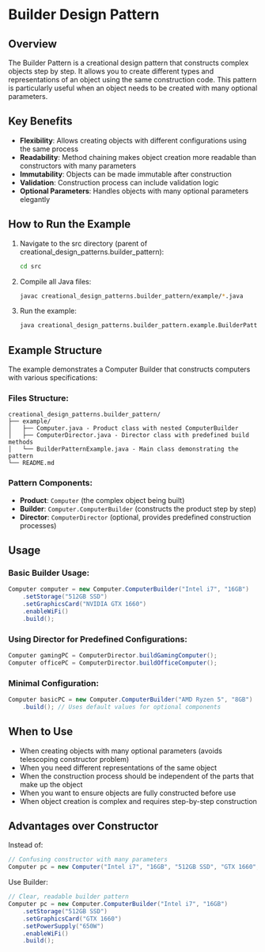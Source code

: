 # Builder Design Pattern

## Overview

The Builder Pattern is a creational design pattern that constructs complex objects step by step. It allows you to create different types and representations of an object using the same construction code. This pattern is particularly useful when an object needs to be created with many optional parameters.

## Key Benefits

- **Flexibility**: Allows creating objects with different configurations using the same process
- **Readability**: Method chaining makes object creation more readable than constructors with many parameters
- **Immutability**: Objects can be made immutable after construction
- **Validation**: Construction process can include validation logic
- **Optional Parameters**: Handles objects with many optional parameters elegantly

## How to Run the Example

1. Navigate to the src directory (parent of creational_design_patterns.builder_pattern):
   ```bash
   cd src
   ```

2. Compile all Java files:
   ```bash
   javac creational_design_patterns.builder_pattern/example/*.java
   ```

3. Run the example:
   ```bash
   java creational_design_patterns.builder_pattern.example.BuilderPatternExample
   ```

## Example Structure

The example demonstrates a Computer Builder that constructs computers with various specifications:

### Files Structure:
```
creational_design_patterns.builder_pattern/
├── example/
│   ├── Computer.java - Product class with nested ComputerBuilder
│   ├── ComputerDirector.java - Director class with predefined build methods
│   └── BuilderPatternExample.java - Main class demonstrating the pattern
└── README.md
```

### Pattern Components:
- **Product**: `Computer` (the complex object being built)
- **Builder**: `Computer.ComputerBuilder` (constructs the product step by step)
- **Director**: `ComputerDirector` (optional, provides predefined construction processes)

## Usage

### Basic Builder Usage:
```java
Computer computer = new Computer.ComputerBuilder("Intel i7", "16GB")
    .setStorage("512GB SSD")
    .setGraphicsCard("NVIDIA GTX 1660")
    .enableWiFi()
    .build();
```

### Using Director for Predefined Configurations:
```java
Computer gamingPC = ComputerDirector.buildGamingComputer();
Computer officePC = ComputerDirector.buildOfficeComputer();
```

### Minimal Configuration:
```java
Computer basicPC = new Computer.ComputerBuilder("AMD Ryzen 5", "8GB")
    .build(); // Uses default values for optional components
```

## When to Use

- When creating objects with many optional parameters (avoids telescoping constructor problem)
- When you need different representations of the same object
- When the construction process should be independent of the parts that make up the object
- When you want to ensure objects are fully constructed before use
- When object creation is complex and requires step-by-step construction

## Advantages over Constructor

Instead of:
```java
// Confusing constructor with many parameters
Computer pc = new Computer("Intel i7", "16GB", "512GB SSD", "GTX 1660", "650W", true, false);
```

Use Builder:
```java
// Clear, readable builder pattern
Computer pc = new Computer.ComputerBuilder("Intel i7", "16GB")
    .setStorage("512GB SSD")
    .setGraphicsCard("GTX 1660")
    .setPowerSupply("650W")
    .enableWiFi()
    .build();
```
